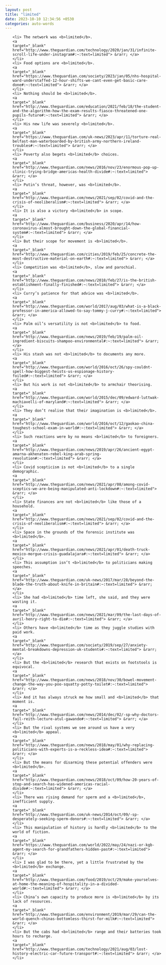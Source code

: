 ```yaml
---
layout: post
title: "limited"
date: 2023-10-10 12:34:56 +0530
categories: auto-words
---
```

<ol>

    <li> The network was <b>limited</b>.
    <a 
    target="_blank" 
    href="http://www.theguardian.com/technology/2020/jan/31/infinite-scroll-life-under-instagram#:~:text=limited"> &rarr; </a>
    </li>
    <li> Food options are <b>limited</b>.
    <a 
    target="_blank" 
    href="https://www.theguardian.com/society/2023/jan/05/nhs-hospital-ward-understaffed-12-hour-shifts-we-cant-even-get-basic-care-done#:~:text=limited"> &rarr; </a>
    </li>
    <li> Nothing should be <b>limited</b>.
    <a 
    target="_blank" 
    href="http://www.theguardian.com/education/2021/feb/18/the-student-and-the-algorithm-how-the-exam-results-fiasco-threatened-one-pupils-future#:~:text=limited"> &rarr; </a>
    </li>
    <li> His new life was severely <b>limited</b>.
    <a 
    target="_blank" 
    href="https://www.theguardian.com/uk-news/2023/apr/11/torture-real-belfast-man-waterboarded-by-british-army-northern-ireland-troubles#:~:text=limited"> &rarr; </a>
    </li>
    <li> Poverty also begets <b>limited</b> choices.
    <a 
    target="_blank" 
    href="http://www.theguardian.com/news/2016/nov/23/enormous-pop-up-clinic-trying-bridge-americas-health-divide#:~:text=limited"> &rarr; </a>
    </li>
    <li> Putin’s threat, however, was <b>limited</b>.
    <a 
    target="_blank" 
    href="http://www.theguardian.com/news/2021/sep/02/covid-and-the-crisis-of-neoliberalism#:~:text=limited"> &rarr; </a>
    </li>
    <li> It is also a victory <b>limited</b> in scope.
    <a 
    target="_blank" 
    href="http://www.theguardian.com/business/2020/apr/14/how-coronavirus-almost-brought-down-the-global-financial-system#:~:text=limited"> &rarr; </a>
    </li>
    <li> But their scope for movement is <b>limited</b>.
    <a 
    target="_blank" 
    href="http://www.theguardian.com/cities/2019/feb/25/concrete-the-most-destructive-material-on-earth#:~:text=limited"> &rarr; </a>
    </li>
    <li> Competition was <b>limited</b>, slow and parochial.
    <a 
    target="_blank" 
    href="http://www.theguardian.com/news/2018/feb/27/is-the-british-establishment-finally-finished#:~:text=limited"> &rarr; </a>
    </li>
    <li> Curry’s patience for that advice was <b>limited</b>.
    <a 
    target="_blank" 
    href="http://www.theguardian.com/world/2017/aug/03/what-is-a-black-professor-in-america-allowed-to-say-tommy-j-curry#:~:text=limited"> &rarr; </a>
    </li>
    <li> Palm oil’s versatility is not <b>limited</b> to food.
    <a 
    target="_blank" 
    href="http://www.theguardian.com/news/2019/feb/19/palm-oil-ingredient-biscuits-shampoo-environmental#:~:text=limited"> &rarr; </a>
    </li>
    <li> His stash was not <b>limited</b> to documents any more.
    <a 
    target="_blank" 
    href="http://www.theguardian.com/world/2016/oct/26/spy-couldnt-spell-how-biggest-heists-us-espionage-history-foiled#:~:text=limited"> &rarr; </a>
    </li>
    <li> But his work is not <b>limited</b> to armchair theorising.
    <a 
    target="_blank" 
    href="http://www.theguardian.com/world/2015/dec/09/edward-luttwak-machiavelli-of-maryland#:~:text=limited"> &rarr; </a>
    </li>
    <li> They don’t realise that their imagination is <b>limited</b>.
    <a 
    target="_blank" 
    href="http://www.theguardian.com/world/2016/oct/12/gaokao-china-toughest-school-exam-in-world#:~:text=limited"> &rarr; </a>
    </li>
    <li> Such reactions were by no means <b>limited</b> to foreigners.
    <a 
    target="_blank" 
    href="http://www.theguardian.com/news/2019/apr/26/ancient-egypt-amarna-akhenaten-rebel-king-arab-spring-revolution#:~:text=limited"> &rarr; </a>
    </li>
    <li> Covid scepticism is not <b>limited</b> to a single demographic.
    <a 
    target="_blank" 
    href="http://www.theguardian.com/news/2021/apr/08/among-covid-sceptics-we-are-being-manipulated-anti-lockdown#:~:text=limited"> &rarr; </a>
    </li>
    <li> State finances are not <b>limited</b> like those of a household.
    <a 
    target="_blank" 
    href="http://www.theguardian.com/news/2021/sep/02/covid-and-the-crisis-of-neoliberalism#:~:text=limited"> &rarr; </a>
    </li>
    <li> Space in the grounds of the forensic institute was <b>limited</b>.
    <a 
    target="_blank" 
    href="http://www.theguardian.com/news/2021/apr/01/death-truck-mexico-morgue-crisis-guadalajara#:~:text=limited"> &rarr; </a>
    </li>
    <li> This assumption isn’t <b>limited</b> to politicians making speeches.
    <a 
    target="_blank" 
    href="http://www.theguardian.com/uk-news/2017/mar/28/beyond-the-blade-the-truth-about-knife-in-britain#:~:text=limited"> &rarr; </a>
    </li>
    <li> She had <b>limited</b> time left, she said, and they were wasting it.
    <a 
    target="_blank" 
    href="http://www.theguardian.com/news/2021/mar/09/the-last-days-of-avril-henry-right-to-die#:~:text=limited"> &rarr; </a>
    </li>
    <li> Others have <b>limited</b> time as they juggle studies with paid work.
    <a 
    target="_blank" 
    href="http://www.theguardian.com/society/2019/sep/27/anxiety-mental-breakdowns-depression-uk-students#:~:text=limited"> &rarr; </a>
    </li>
    <li> But the <b>limited</b> research that exists on footstools is equivocal.
    <a 
    target="_blank" 
    href="http://www.theguardian.com/news/2018/nov/30/bowel-movement-change-the-way-you-poo-squatty-potty-toilet#:~:text=limited"> &rarr; </a>
    </li>
    <li> And it has always struck me how small and <b>limited</b> that moment is.
    <a 
    target="_blank" 
    href="http://www.theguardian.com/news/2014/dec/02/-sp-why-doctors-fail-reith-lecture-atul-gawande#:~:text=limited"> &rarr; </a>
    </li>
    <li> But the rival systems we see around us have a very <b>limited</b> appeal.
    <a 
    target="_blank" 
    href="http://www.theguardian.com/news/2018/may/01/why-replacing-politicians-with-experts-is-a-reckless-idea#:~:text=limited"> &rarr; </a>
    </li>
    <li> But the means for disarming these potential offenders were <b>limited</b>.
    <a 
    target="_blank" 
    href="http://www.theguardian.com/news/2018/oct/09/how-20-years-of-stop-and-search-has-widened-americas-racial-divide#:~:text=limited"> &rarr; </a>
    </li>
    <li> There was rising demand for sperm and a <b>limited</b>, inefficient supply.
    <a 
    target="_blank" 
    href="http://www.theguardian.com/uk-news/2014/oct/09/-sp-desperately-seeking-sperm-donors#:~:text=limited"> &rarr; </a>
    </li>
    <li> This manipulation of history is hardly <b>limited</b> to the world of fiction.
    <a 
    target="_blank" 
    href="https://www.theguardian.com/world/2022/may/24/nazi-or-kgb-agent-my-search-for-grandfathers-hidden-past#:~:text=limited"> &rarr; </a>
    </li>
    <li> I was glad to be there, yet a little frustrated by the <b>limited</b> exchange.
    <a 
    target="_blank" 
    href="http://www.theguardian.com/food/2019/oct/29/make-yourselves-at-home-the-meaning-of-hospitality-in-a-divided-world#:~:text=limited"> &rarr; </a>
    </li>
    <li> China’s own capacity to produce more is <b>limited</b> by its lack of resources.
    <a 
    target="_blank" 
    href="http://www.theguardian.com/environment/2019/mar/29/can-the-world-quench-chinas-bottomless-thirst-for-milk#:~:text=limited"> &rarr; </a>
    </li>
    <li> But the cabs had <b>limited</b> range and their batteries took hours to recharge.
    <a 
    target="_blank" 
    href="http://www.theguardian.com/technology/2021/aug/03/lost-history-electric-car-future-transport#:~:text=limited"> &rarr; </a>
    </li>